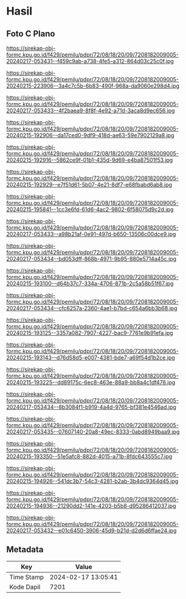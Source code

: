 # Hasil

## Foto C Plano

https://sirekap-obj-formc.kpu.go.id/f429/pemilu/pdpr/72/08/18/20/09/7208182009005-20240217-053431--f459c9ab-a738-4fe5-a312-864d03c25c0f.jpg

https://sirekap-obj-formc.kpu.go.id/f429/pemilu/pdpr/72/08/18/20/09/7208182009005-20240215-223906--3a4c7c5b-6b83-490f-968a-da9060e298d4.jpg

https://sirekap-obj-formc.kpu.go.id/f429/pemilu/pdpr/72/08/18/20/09/7208182009005-20240217-053433--4f2baea9-8f8f-4e92-a71d-3aca8d9ec656.jpg

https://sirekap-obj-formc.kpu.go.id/f429/pemilu/pdpr/72/08/18/20/09/7208182009005-20240215-192906--da17ced0-9df9-418d-ae63-59e7902129a8.jpg

https://sirekap-obj-formc.kpu.go.id/f429/pemilu/pdpr/72/08/18/20/09/7208182009005-20240215-192916--5862ce9f-01b1-435d-9d69-e4ba87501f53.jpg

https://sirekap-obj-formc.kpu.go.id/f429/pemilu/pdpr/72/08/18/20/09/7208182009005-20240215-192929--e7f51d61-5b07-4e21-8df7-e68fbabd6ab8.jpg

https://sirekap-obj-formc.kpu.go.id/f429/pemilu/pdpr/72/08/18/20/09/7208182009005-20240215-195841--1cc3e6fd-61d6-4ac2-9802-6f58075d9c2d.jpg

https://sirekap-obj-formc.kpu.go.id/f429/pemilu/pdpr/72/08/18/20/09/7208182009005-20240217-053433--a98b21af-0e91-497d-b650-13506c00dce9.jpg

https://sirekap-obj-formc.kpu.go.id/f429/pemilu/pdpr/72/08/18/20/09/7208182009005-20240217-053434--bd053dff-868b-4971-9b95-880e5714a45c.jpg

https://sirekap-obj-formc.kpu.go.id/f429/pemilu/pdpr/72/08/18/20/09/7208182009005-20240215-193100--d64b37c7-334a-4706-871b-2c5a58b51f67.jpg

https://sirekap-obj-formc.kpu.go.id/f429/pemilu/pdpr/72/08/18/20/09/7208182009005-20240217-053434--cfc6257a-2360-4ae1-b7bd-c654a6bb3b68.jpg

https://sirekap-obj-formc.kpu.go.id/f429/pemilu/pdpr/72/08/18/20/09/7208182009005-20240215-193125--3357a082-7907-4227-bac9-7761e9b91efa.jpg

https://sirekap-obj-formc.kpu.go.id/f429/pemilu/pdpr/72/08/18/20/09/7208182009005-20240215-193143--d76d58d5-e007-4381-bde7-a69f54d1b2ce.jpg

https://sirekap-obj-formc.kpu.go.id/f429/pemilu/pdpr/72/08/18/20/09/7208182009005-20240215-193225--dd89175c-6ec8-463e-88a9-bb8a4c1df476.jpg

https://sirekap-obj-formc.kpu.go.id/f429/pemilu/pdpr/72/08/18/20/09/7208182009005-20240217-053434--8b3084f1-b919-4a4d-9765-bf381e4546ad.jpg

https://sirekap-obj-formc.kpu.go.id/f429/pemilu/pdpr/72/08/18/20/09/7208182009005-20240217-053435--07607140-20a8-49ec-8333-0abd8949baa9.jpg

https://sirekap-obj-formc.kpu.go.id/f429/pemilu/pdpr/72/08/18/20/09/7208182009005-20240215-193350--51e5afc8-882d-4015-a71b-8fdc643555c7.jpg

https://sirekap-obj-formc.kpu.go.id/f429/pemilu/pdpr/72/08/18/20/09/7208182009005-20240215-194926--541dc3b7-54c3-4281-b2ab-3b4dc9364d45.jpg

https://sirekap-obj-formc.kpu.go.id/f429/pemilu/pdpr/72/08/18/20/09/7208182009005-20240215-194936--21290dd2-141e-4203-b5b8-d95286412037.jpg

https://sirekap-obj-formc.kpu.go.id/f429/pemilu/pdpr/72/08/18/20/09/7208182009005-20240217-053432--e01c6450-3906-45d9-b21d-d2d6d6ffae24.jpg


## Metadata

| Key        | Value               |
| ---------- | ------------------- |
| Time Stamp | 2024-02-17 13:05:41 |
| Kode Dapil | 7201                |



